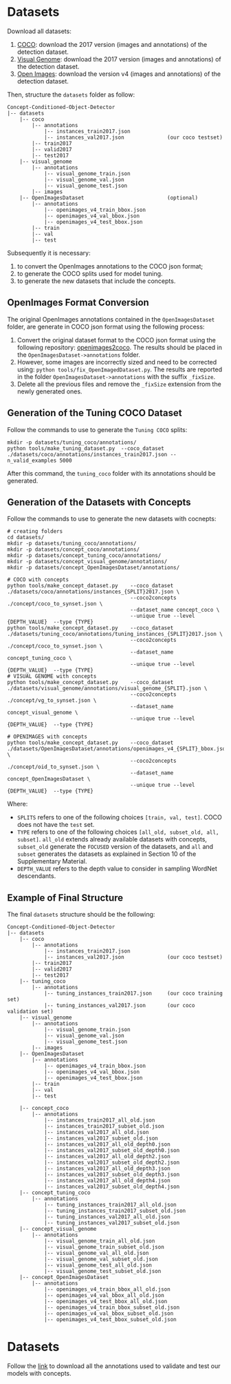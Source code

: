 # Datasets
Download all datasets:
1. [COCO](https://cocodataset.org/#download): download the 2017 version (images and annotations) of the detection dataset.
2. [Visual Genome](https://visualgenome.org/api/v0/api_home.html): download the 2017 version (images and annotations) of the detection dataset.
3. [Open Images](https://storage.googleapis.com/openimages/web/download_v7.html): download the version v4 (images and annotations) of the detection dataset.

Then, structure the `datasets` folder as follow:
```
Concept-Conditioned-Object-Detector
|-- datasets
    |-- coco
        |-- annotations
            |-- instances_train2017.json            
            |-- instances_val2017.json              (our coco testset)
        |-- train2017
        |-- valid2017
        |-- test2017
    |-- visual_genome
        |-- annotations
            |-- visual_genome_train.json
            |-- visual_genome_val.json
            |-- visual_genome_test.json
        |-- images
    |-- OpenImagesDataset                           (optional)
        |-- annotations
            |-- openimages_v4_train_bbox.json
            |-- openimages_v4_val_bbox.json
            |-- openimages_v4_test_bbox.json
        |-- train
        |-- val
        |-- test
```

Subsequently it is necessary:
1. to convert the OpenImages annotations to the COCO json format;
2. to generate the COCO splits used for model tuning.
3. to generate the new datasets that include the concepts.

## OpenImages Format Conversion
The original OpenImages annotations contained in the `OpenImagesDataset` folder, are generate in COCO json format using the following process:
1. Convert the original dataset format to the COCO json format using the following repository: [openimages2coco](https://github.com/drigoni/openimages2coco). The results should be placed in the `OpenImagesDataset->annotations` folder.
2. However, some images are incorrectly sized and need to be corrected using: `python tools/fix_OpenImagedDataset.py`. The results are reported in the folder `OpenImagesDataset->annotations` with the suffix `_fixSize`.
3. Delete all the previous files and remove the `_fixSize` extension from the newly generated ones.


## Generation of the Tuning COCO Dataset
Follow the commands to use to generate the `Tuning COCO` splits:
```
mkdir -p datasets/tuning_coco/annotations/
python tools/make_tuning_dataset.py  --coco_dataset ./datasets/coco/annotations/instances_train2017.json --n_valid_examples 5000
```

After this command, the ``tuning_coco`` folder with its annotations should be generated.


## Generation of the Datasets with Concepts
Follow the commands to use to generate the new datasets with cocnepts:

```
# creating folders
cd datasets/
mkdir -p datasets/tuning_coco/annotations/
mkdir -p datasets/concept_coco/annotations/
mkdir -p datasets/concept_tuning_coco/annotations/
mkdir -p datasets/concept_visual_genome/annotations/
mkdir -p datasets/concept_OpenImagesDataset/annotations/

# COCO with concepts
python tools/make_concept_dataset.py    --coco_dataset ./datasets/coco/annotations/instances_{SPLIT}2017.json \
                                        --coco2concepts ./concept/coco_to_synset.json \
                                        --dataset_name concept_coco \
                                        --unique true --level {DEPTH_VALUE}  --type {TYPE}
python tools/make_concept_dataset.py    --coco_dataset ./datasets/tuning_coco/annotations/tuning_instances_{SPLIT}2017.json \
                                        --coco2concepts ./concept/coco_to_synset.json \
                                        --dataset_name concept_tuning_coco \
                                        --unique true --level {DEPTH_VALUE}  --type {TYPE}
# VISUAL GENOME with concepts
python tools/make_concept_dataset.py    --coco_dataset ./datasets/visual_genome/annotations/visual_genome_{SPLIT}.json \
                                        --coco2concepts ./concept/vg_to_synset.json \
                                        --dataset_name concept_visual_genome \
                                        --unique true --level {DEPTH_VALUE}  --type {TYPE}

# OPENIMAGES with concepts
python tools/make_concept_dataset.py    --coco_dataset ./datasets/OpenImagesDataset/annotations/openimages_v4_{SPLIT}_bbox.json \
                                        --coco2concepts ./concept/oid_to_synset.json \
                                        --dataset_name concept_OpenImagesDataset \
                                        --unique true --level {DEPTH_VALUE}  --type {TYPE}
```
Where:
* `SPLITS` refers to one of the following choices `[train, val, test]`. COCO does not have the `test` set.
* `TYPE` refers to one of the following choices `[all_old, subset_old, all, subset]`.  `all_old` extends already available datasets with concepts, `subset_old` generate the `FOCUSED` version of the datasets, and `all` and `subset` generates the datasets as explained in Section 10 of the Supplementary Material.
* `DEPTH_VALUE` refers to the depth value to consider in sampling WordNet descendants.




## Example of Final Structure
The final `datasets` structure should be the following:
```
Concept-Conditioned-Object-Detector
|-- datasets
    |-- coco
        |-- annotations
            |-- instances_train2017.json
            |-- instances_val2017.json              (our coco testset)
        |-- train2017
        |-- valid2017
        |-- test2017
    |-- tuning_coco
        |-- annotations
            |-- tuning_instances_train2017.json     (our coco training set)
            |-- tuning_instances_val2017.json       (our coco validation set)
    |-- visual_genome
        |-- annotations
            |-- visual_genome_train.json
            |-- visual_genome_val.json
            |-- visual_genome_test.json
        |-- images
    |-- OpenImagesDataset
        |-- annotations
            |-- openimages_v4_train_bbox.json
            |-- openimages_v4_val_bbox.json
            |-- openimages_v4_test_bbox.json
        |-- train
        |-- val
        |-- test
        
    |-- concept_coco
        |-- annotations
            |-- instances_train2017_all_old.json
            |-- instances_train2017_subset_old.json
            |-- instances_val2017_all_old.json
            |-- instances_val2017_subset_old.json
            |-- instances_val2017_all_old_depth0.json
            |-- instances_val2017_subset_old_depth0.json
            |-- instances_val2017_all_old_depth2.json
            |-- instances_val2017_subset_old_depth2.json
            |-- instances_val2017_all_old_depth3.json
            |-- instances_val2017_subset_old_depth3.json
            |-- instances_val2017_all_old_depth4.json
            |-- instances_val2017_subset_old_depth4.json
    |-- concept_tuning_coco
        |-- annotations
            |-- tuning_instances_train2017_all_old.json
            |-- tuning_instances_train2017_subset_old.json
            |-- tuning_instances_val2017_all_old.json
            |-- tuning_instances_val2017_subset_old.json
    |-- concept_visual_genome
        |-- annotations
            |-- visual_genome_train_all_old.json
            |-- visual_genome_train_subset_old.json
            |-- visual_genome_val_all_old.json
            |-- visual_genome_val_subset_old.json
            |-- visual_genome_test_all_old.json
            |-- visual_genome_test_subset_old.json
    |-- concept_OpenImagesDataset
        |-- annotations
            |-- openimages_v4_train_bbox_all_old.json
            |-- openimages_v4_val_bbox_all_old.json
            |-- openimages_v4_test_bbox_all_old.json
            |-- openimages_v4_train_bbox_subset_old.json
            |-- openimages_v4_val_bbox_subset_old.json
            |-- openimages_v4_test_bbox_subset_old.json
```


# Datasets
Follow the [link](https://drive.google.com/file/d/1WUawvqt-s9EI064oGrDEKaz6rbtkXDwB/view?usp=share_link) to download all the annotations used to validate and test our models with concepts.
                   

